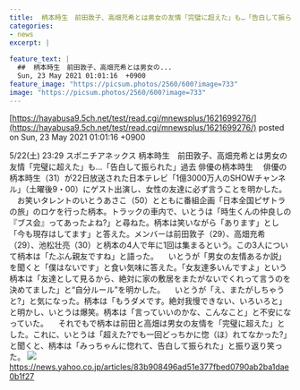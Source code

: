 ```yaml
---
title:  柄本時生　前田敦子、高畑充希とは男女の友情「完璧に超えた」も…「告白して振られた」過去  
categories:
- news
excerpt: |
  
feature_text: |
  ##  柄本時生　前田敦子、高畑充希とは男女の...
  Sun, 23 May 2021 01:01:16  +0900
feature_image: "https://picsum.photos/2560/600?image=733"
image: "https://picsum.photos/2560/600?image=733"
---
```


[https://hayabusa9.5ch.net/test/read.cgi/mnewsplus/1621699276/](https://hayabusa9.5ch.net/test/read.cgi/mnewsplus/1621699276/)
posted on Sun, 23 May 2021 01:01:16  +0900

<!--more-->

5/22(土) 23:29 スポニチアネックス 柄本時生　前田敦子、高畑充希とは男女の友情「完璧に超えた」も…「告白して振られた」過去 俳優の柄本時生 　俳優の柄本時生（31）が22日放送された日本テレビ「1億3000万人のSHOWチャンネル」（土曜後9・00）にゲスト出演し、女性の友達に必ず言うことを明かした。 　お笑いタレントのいとうあさこ（50）とともに番組企画「日本全国ピザトラの旅」のロケを行った柄本。トラックの車内で、いとうは「時生くんの仲良しの『ブス会』ってあったよね?」と尋ねた。柄本は笑いながら「あります」とし「今も現存はしてます」と答えた。メンバーは前田敦子（29）、高畑充希（29）、池松壮亮（30）と柄本の4人で年に1回は集まるという。この3人について柄本は「たぶん親友ですね」と語った。 　いとうが「男女の友情あるか説」を聞くと「僕はないです」と食い気味に答えた。「女友達多いんですよ」という柄本は「友達として見るから、絶対に家の敷居をまたがないでくれって言うのを決めてました」と“自分ルール”を明かした。 　いとうが「え、またがしちゃうと?」と気になった。柄本は「もうダメです。絶対我慢できない、いろいろと」と明かし、いとうは爆笑。柄本は「言っていいのかな、こんなこと」と不安になっていた。 　それでもで柄本は前田と高畑は男女の友情を「完璧に超えた」とした。これに、いとうは「超えた?でも一回どっちかに惚（ほ）れてなかった?」と聞くと、柄本は「みっちゃんに惚れて、告白して振られた」と振り返り笑った。 ![](https://amd-pctr.c.yimg.jp/r/iwiz-amd/20210522-00000300-spnannex-000-4-view.jpg) https://news.yahoo.co.jp/articles/83b908496ad51e377fbed0790ab2ba1dae0b1f27
